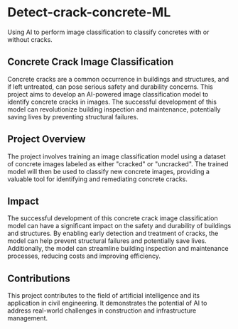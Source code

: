 # Detect-crack-concrete-ML
Using AI to perform image classification to classify concretes with or without cracks.

## Concrete Crack Image Classification
Concrete cracks are a common occurrence in buildings and structures, and if left untreated, can pose serious safety and durability concerns. This project aims to develop an AI-powered image classification model to identify concrete cracks in images. The successful development of this model can revolutionize building inspection and maintenance, potentially saving lives by preventing structural failures.

## Project Overview
The project involves training an image classification model using a dataset of concrete images labeled as either "cracked" or "uncracked". The trained model will then be used to classify new concrete images, providing a valuable tool for identifying and remediating concrete cracks.

## Impact
The successful development of this concrete crack image classification model can have a significant impact on the safety and durability of buildings and structures. By enabling early detection and treatment of cracks, the model can help prevent structural failures and potentially save lives. Additionally, the model can streamline building inspection and maintenance processes, reducing costs and improving efficiency.

## Contributions
This project contributes to the field of artificial intelligence and its application in civil engineering. It demonstrates the potential of AI to address real-world challenges in construction and infrastructure management.
